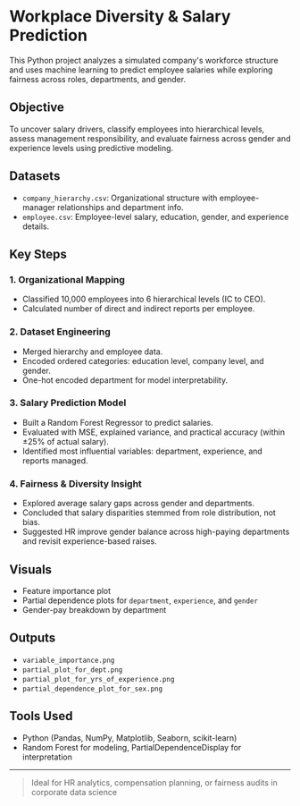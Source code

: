 # Workplace Diversity & Salary Prediction

This Python project analyzes a simulated company's workforce structure and uses machine learning to predict employee salaries while exploring fairness across roles, departments, and gender.

##  Objective
To uncover salary drivers, classify employees into hierarchical levels, assess management responsibility, and evaluate fairness across gender and experience levels using predictive modeling.

##  Datasets
- `company_hierarchy.csv`: Organizational structure with employee-manager relationships and department info.
- `employee.csv`: Employee-level salary, education, gender, and experience details.

##  Key Steps

### 1. Organizational Mapping
- Classified 10,000 employees into 6 hierarchical levels (IC to CEO).
- Calculated number of direct and indirect reports per employee.

### 2. Dataset Engineering
- Merged hierarchy and employee data.
- Encoded ordered categories: education level, company level, and gender.
- One-hot encoded department for model interpretability.

### 3. Salary Prediction Model
- Built a Random Forest Regressor to predict salaries.
- Evaluated with MSE, explained variance, and practical accuracy (within ±25% of actual salary).
- Identified most influential variables: department, experience, and reports managed.

### 4. Fairness & Diversity Insight
- Explored average salary gaps across gender and departments.
- Concluded that salary disparities stemmed from role distribution, not bias.
- Suggested HR improve gender balance across high-paying departments and revisit experience-based raises.

##  Visuals
- Feature importance plot
- Partial dependence plots for `department`, `experience`, and `gender`
- Gender-pay breakdown by department

##  Outputs
- `variable_importance.png`
- `partial_plot_for_dept.png`
- `partial_plot_for_yrs_of_experience.png`
- `partial_dependence_plot_for_sex.png`

## Tools Used
- Python (Pandas, NumPy, Matplotlib, Seaborn, scikit-learn)
- Random Forest for modeling, PartialDependenceDisplay for interpretation

---

> Ideal for HR analytics, compensation planning, or fairness audits in corporate data science